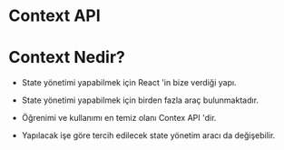 # Context API

# Context Nedir?

- State yönetimi yapabilmek için React 'in bize verdiği yapı.

- State yönetimi yapabilmek için birden fazla araç bulunmaktadır.

- Öğrenimi ve kullanımı en temiz olanı Contex API 'dir.

- Yapılacak işe göre tercih edilecek state yönetim aracı da değişebilir.





